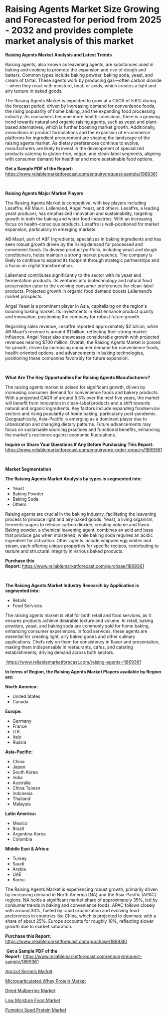 <p><h1>Raising Agents Market Size Growing and Forecasted for period from 2025 - 2032 and provides complete market analysis of this market</h1></p><p><strong>Raising Agents Market Analysis and Latest Trends</strong></p>
<p><p>Raising agents, also known as leavening agents, are substances used in baking and cooking to promote the expansion and rise of dough and batters. Common types include baking powder, baking soda, yeast, and cream of tartar. These agents work by producing gas—often carbon dioxide—when they react with moisture, heat, or acids, which creates a light and airy texture in baked goods. </p><p>The Raising Agents Market is expected to grow at a CAGR of 5.6% during the forecast period, driven by increasing demand for convenience foods, the rising popularity of home baking, and the expanding food processing industry. As consumers become more health-conscious, there is a growing trend towards natural and organic raising agents, such as yeast and plant-based alternatives, which is further boosting market growth. Additionally, innovations in product formulations and the expansion of e-commerce platforms for ingredient procurement are shaping the landscape of the raising agents market. As dietary preferences continue to evolve, manufacturers are likely to invest in the development of specialized products catering to gluten-free, vegan, and clean-label segments, aligning with consumer demand for healthier and more sustainable food options.</p></p>
<p><strong>Get a Sample PDF of the Report:&nbsp;</strong> <a href="https://www.reliablemarketforecast.com/enquiry/request-sample/1869361?utm_campaign=1897&utm_medium=2&utm_source=Github&utm_content=ia&utm_term=07042025&utm_id=raising-agents">https://www.reliablemarketforecast.com/enquiry/request-sample/1869361</a></p>
<p>&nbsp;</p>
<p><strong>Raising Agents Major Market Players</strong></p>
<p><p>The Raising Agents Market is competitive, with key players including Lesaffre, AB Mauri, Lallemand, Angel Yeast, and others. Lesaffre, a leading yeast producer, has emphasized innovation and sustainability, targeting growth in both the baking and wider food industries. With an increasing focus on health-conscious products, Lesaffre is well-positioned for market expansion, particularly in emerging markets.</p><p>AB Mauri, part of ABF Ingredients, specializes in baking ingredients and has seen robust growth driven by the rising demand for processed and convenient foods. Its diverse product portfolio, including yeast and dough conditioners, helps maintain a strong market presence. The company is likely to continue to expand its footprint through strategic partnerships and a focus on digital transformation.</p><p>Lallemand contributes significantly to the sector with its yeast and fermentation products. Its ventures into biotechnology and natural food preservation cater to the evolving consumer preferences for clean-label products. Projected growth in organic food demand boosts Lallemand’s market prospects.</p><p>Angel Yeast is a prominent player in Asia, capitalizing on the region's booming baking market. Its investments in R&D enhance product quality and innovation, positioning the company for robust future growth.</p><p>Regarding sales revenue, Lesaffre reported approximately $2 billion, while AB Mauri’s revenue is around $1 billion, reflecting their strong market influence. Angel Yeast also showcases considerable growth with projected revenues nearing $700 million. Overall, the Raising Agents Market is poised for growth, driven by increasing consumer demand for convenience foods, health-oriented options, and advancements in baking technologies, positioning these companies favorably for future expansion.</p></p>
<p>&nbsp;</p>
<p><strong>What Are The Key Opportunities For Raising Agents Manufacturers?</strong></p>
<p><p>The raising agents market is poised for significant growth, driven by increasing consumer demand for convenience foods and bakery products. With a projected CAGR of around 5.5% over the next five years, the market will benefit from innovation in clean-label products and a shift towards natural and organic ingredients. Key factors include expanding foodservice sectors and rising popularity of home baking, particularly post-pandemic. Geographically, Asia-Pacific is emerging as a dominant player due to urbanization and changing dietary patterns. Future advancements may focus on sustainable sourcing practices and functional benefits, enhancing the market's resilience against economic fluctuations.</p></p>
<p><strong>Inquire or Share Your Questions If Any Before Purchasing This Report:</strong> <a href="https://www.reliablemarketforecast.com/enquiry/pre-order-enquiry/1869361?utm_campaign=1897&utm_medium=2&utm_source=Github&utm_content=ia&utm_term=07042025&utm_id=raising-agents">https://www.reliablemarketforecast.com/enquiry/pre-order-enquiry/1869361</a></p>
<p>&nbsp;</p>
<p><strong>Market Segmentation</strong></p>
<p><strong>The Raising Agents Market Analysis by types is segmented into:</strong></p>
<p><ul><li>Yeast</li><li>Baking Powder</li><li>Baking Soda</li><li>Others</li></ul></p>
<p><p>Raising agents are crucial in the baking industry, facilitating the leavening process to produce light and airy baked goods. Yeast, a living organism, ferments sugars to release carbon dioxide, creating volume and flavor. Baking powder, a chemical leavening agent, combines an acid and base that produce gas when moistened, while baking soda requires an acidic ingredient for activation. Other agents include whipped egg whites and steam, each offering unique properties for specific recipes, contributing to texture and structural integrity in various baked products.</p></p>
<p><strong>Purchase this Report:&nbsp;</strong><a href="https://www.reliablemarketforecast.com/purchase/1869361?utm_campaign=1897&utm_medium=2&utm_source=Github&utm_content=ia&utm_term=07042025&utm_id=raising-agents">https://www.reliablemarketforecast.com/purchase/1869361</a></p>
<p>&nbsp;</p>
<p><strong>The Raising Agents Market Industry Research by Application is segmented into:</strong></p>
<p><ul><li>Retails</li><li>Food Services</li></ul></p>
<p><p>The raising agents market is vital for both retail and food services, as it ensures products achieve desirable texture and volume. In retail, baking powders, yeast, and baking soda are commonly sold for home baking, enhancing consumer experiences. In food services, these agents are essential for creating light, airy baked goods and other culinary applications. Chefs rely on them for consistency in flavor and presentation, making them indispensable in restaurants, cafes, and catering establishments, driving demand across both sectors.</p></p>
<p><a href="https://www.reliablemarketforecast.com/raising-agents-r1869361?utm_campaign=1897&utm_medium=2&utm_source=Github&utm_content=ia&utm_term=07042025&utm_id=raising-agents">&nbsp;https://www.reliablemarketforecast.com/raising-agents-r1869361</a></p>
<p><strong>In terms of Region, the Raising Agents Market Players available by Region are:</strong></p>
<p>
    <p> <strong> North America: </strong>
        <ul>
            <li>United States</li>
            <li>Canada</li>
        </ul>
        </p> 
    <p> <strong> Europe: </strong>
        <ul>
            <li>Germany</li>
            <li>France</li>
            <li>U.K.</li>
            <li>Italy</li>
            <li>Russia</li>
        </ul>
        </p> 
    <p> <strong> Asia-Pacific: </strong>
        <ul>
            <li>China</li>
            <li>Japan</li>
            <li>South Korea</li>
            <li>India</li>
            <li>Australia</li>
            <li>China Taiwan</li>
            <li>Indonesia</li>
            <li>Thailand</li>
            <li>Malaysia</li>
        </ul>
        </p> 
    <p> <strong> Latin America: </strong>
        <ul>
            <li>Mexico</li>
            <li>Brazil</li>
            <li>Argentina Korea</li>
            <li>Colombia</li>
        </ul>
        </p> 
    <p> <strong> Middle East & Africa: </strong>
        <ul>
            <li>Turkey</li>
            <li>Saudi</li>
            <li>Arabia</li>
            <li>UAE</li>
            <li>Korea</li>
        </ul>
    </p>
    </p>
<p><p>The Raising Agents Market is experiencing robust growth, primarily driven by increasing demand in North America (NA) and the Asia-Pacific (APAC) regions. NA holds a significant market share of approximately 35%, led by consumer trends in baking and convenience foods. APAC follows closely with around 30%, fueled by rapid urbanization and evolving food preferences in countries like China, which is projected to dominate with a share of about 25%. Europe accounts for roughly 10%, reflecting slower growth due to market saturation.</p></p>
<p><strong>Purchase this Report: </strong><a href="https://www.reliablemarketforecast.com/purchase/1869361?utm_campaign=1897&utm_medium=2&utm_source=Github&utm_content=ia&utm_term=07042025&utm_id=raising-agents">https://www.reliablemarketforecast.com/purchase/1869361</a></p>
<p>&nbsp;<strong>Get a Sample PDF of the Report:&nbsp;&nbsp;</strong><a href="https://www.reliablemarketforecast.com/enquiry/request-sample/1869361?utm_campaign=1897&utm_medium=2&utm_source=Github&utm_content=ia&utm_term=07042025&utm_id=raising-agents">https://www.reliablemarketforecast.com/enquiry/request-sample/1869361</a></p>
<p><strong></strong></p>
<p><p><a href="https://github.com/sakourkishev/Market-Research-Report-List-1/blob/main/apricot-kernels-market.md?utm_campaign=1897&utm_medium=2&utm_source=Github&utm_content=ia&utm_term=07042025&utm_id=raising-agents">Apricot Kernels Market</a></p><p><a href="https://github.com/amourdeeks8j/Market-Research-Report-List-1/blob/main/microparticulated-whey-protein-market.md?utm_campaign=1897&utm_medium=2&utm_source=Github&utm_content=ia&utm_term=07042025&utm_id=raising-agents">Microparticulated Whey Protein Market</a></p><p><a href="https://github.com/shongranch73/Market-Research-Report-List-1/blob/main/dried-mulberries-market.md?utm_campaign=1897&utm_medium=2&utm_source=Github&utm_content=ia&utm_term=07042025&utm_id=raising-agents">Dried Mulberries Market</a></p><p><a href="https://github.com/stvnpukaj10/Market-Research-Report-List-1/blob/main/low-moisture-food-market.md?utm_campaign=1897&utm_medium=2&utm_source=Github&utm_content=ia&utm_term=07042025&utm_id=raising-agents">Low Moisture Food Market</a></p><p><a href="https://github.com/bordzjisela/Market-Research-Report-List-1/blob/main/pumpkin-seed-protein-market.md?utm_campaign=1897&utm_medium=2&utm_source=Github&utm_content=ia&utm_term=07042025&utm_id=raising-agents">Pumpkin Seed Protein Market</a></p></p>